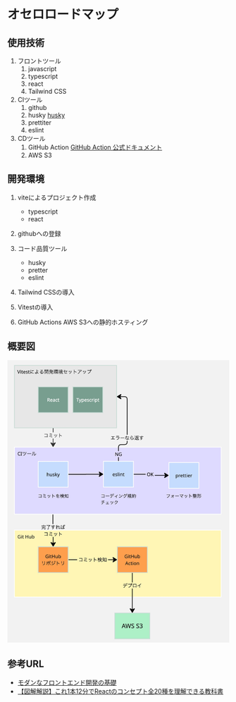 # オセロロードマップ

## 使用技術

1. フロントツール
   1. javascript
   2. typescript
   3. react
   4. Tailwind CSS
2. CIツール
   1. github
   2. husky [husky](https://pocket.co/share/c297c51e-e874-4435-adb1-cff3e15c6675)
   3. prettiter
   4. eslint
3. CDツール
   1. GitHub Action [GitHub Action 公式ドキュメント](https://docs.github.com/ja/actions)
   2. AWS S3

## 開発環境

1. viteによるプロジェクト作成

   - typescript
   - react
2. githubへの登録
3. コード品質ツール

   - husky
   - pretter
   - eslint
4. Tailwind CSSの導入
5. Vitestの導入
6. GitHub Actions AWS S3への静的ホスティング

## 概要図


![img](./osero相関図.jpg)

## 参考URL

- [モダンなフロントエンド開発の基礎](https://zenn.dev/tmasuyama1114/books/react-setup-project/viewer/modern-frontend)
- [【図解解説】これ1本12分でReactのコンセプト全20種を理解できる教科書](https://qiita.com/Sicut_study/items/3247f55e8ae7992485e1?utm_source=pocket_shared)
